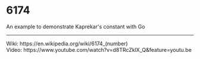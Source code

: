 # 6174
An example to demonstrate Kaprekar's constant with Go<br/>
<hr/>
Wiki: https://en.wikipedia.org/wiki/6174_(number)<br/>
Video: https://www.youtube.com/watch?v=d8TRcZklX_Q&feature=youtu.be
